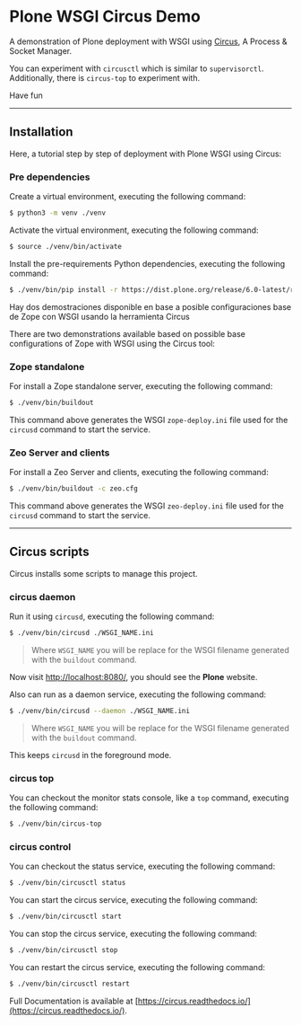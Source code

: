 # Plone WSGI Circus Demo

A demonstration of Plone deployment with WSGI using [Circus](https://circus.readthedocs.io/), A Process & Socket Manager.

You can experiment with ``circusctl`` which is similar to
``supervisorctl``.
Additionally, there is ``circus-top`` to experiment with.

Have fun

---

## Installation

Here, a tutorial step by step of deployment with Plone WSGI using Circus:

### Pre dependencies

Create a virtual environment, executing the following command:

```bash
$ python3 -m venv ./venv
```

Activate the virtual environment, executing the following command:

```bash
$ source ./venv/bin/activate
```

Install the pre-requirements Python dependencies, executing the following command:

```bash
$ ./venv/bin/pip install -r https://dist.plone.org/release/6.0-latest/requirements.txt
```

Hay dos demostraciones disponible en base a posible configuraciones base de Zope con WSGI usando la herramienta Circus

There are two demonstrations available based on possible base configurations of Zope with WSGI using the Circus tool:

### Zope standalone

For install a Zope standalone server, executing the following command:

```bash
$ ./venv/bin/buildout
```

This command above generates the WSGI ``zope-deploy.ini`` file used for the ``circusd`` command to start the service.

### Zeo Server and clients

For install a Zeo Server and clients, executing the following command:

```bash
$ ./venv/bin/buildout -c zeo.cfg
```

This command above generates the WSGI ``zeo-deploy.ini`` file used for the ``circusd`` command to start the service.

---

## Circus scripts

Circus installs some scripts to manage this project.

### circus daemon

Run it using ``circusd``, executing the following command:

```bash
$ ./venv/bin/circusd ./WSGI_NAME.ini
```

> Where ``WSGI_NAME`` you will be replace for the WSGI filename generated with the ``buildout`` command.

Now visit [http://localhost:8080/](http://localhost:8080/), you should see the **Plone** website.

Also can run as a daemon service, executing the following command:

```bash
$ ./venv/bin/circusd --daemon ./WSGI_NAME.ini
```

> Where ``WSGI_NAME`` you will be replace for the WSGI filename generated with the ``buildout`` command.

This keeps ``circusd`` in the foreground mode.

### circus top

You can checkout the monitor stats console, like a ``top`` command, executing the following command:

```bash
$ ./venv/bin/circus-top
```

### circus control

You can checkout the status service, executing the following command:

```bash
$ ./venv/bin/circusctl status
```

You can start the circus service, executing the following command:

```bash
$ ./venv/bin/circusctl start
```

You can stop the circus service, executing the following command:

```bash
$ ./venv/bin/circusctl stop
```

You can restart the circus service, executing the following command:

```bash
$ ./venv/bin/circusctl restart
```

Full Documentation is available at [https://circus.readthedocs.io/](https://circus.readthedocs.io/).
